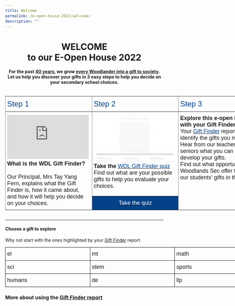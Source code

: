 ```yaml
---
title: Welcome
permalink: /e-open-house-2022/welcome/
description: ""
---
```

<center><h1>WELCOME<br>to our E-Open House 2022</h1></center>

<center><h4>For the past <a href="/about-us/our-40th-anniversary/">40 years</a>, we grow <a href="/about-us/school-identity/">every Woodlander into a gift to society</a>.<br>Let us help you discover your gifts in 3 easy steps to help you decide on your secondary school choices.</h4></center>

<br>

<style type="text/css">
.tg  {border-collapse:collapse;border-spacing:0;margin:0px auto;}
.tg td{border-color:black;border-style:solid;border-width:1px;font-family:Arial, sans-serif;font-size:14px;
  overflow:hidden;padding:10px 5px;word-break:normal;}
.tg th{border-color:black;border-style:solid;border-width:1px;font-family:Arial, sans-serif;font-size:14px;
  font-weight:normal;overflow:hidden;padding:10px 5px;word-break:normal;}
.tg .tg-5u3w{background-color:#034289;font-size:18px;text-align:center;vertical-align:middle}
.tg .tg-3y27{border-color:inherit;color:#034289;font-size:24px;text-align:left;vertical-align:top}
.tg .tg-fuxe{border-color:inherit;font-size:18px;text-align:left;vertical-align:top}
</style>
<table class="tg" style="undefined;table-layout: fixed; width: 828px">
<colgroup>
<col style="width: 276px">
<col style="width: 276px">
<col style="width: 276px">
</colgroup>
<tbody>
  <tr>
    <td class="tg-3y27">Step 1</td>
    <td class="tg-3y27"><span style="font-weight:400;font-style:normal">Step 2</span></td>
    <td class="tg-3y27"><span style="font-weight:400;font-style:normal">Step 3</span></td>
  </tr>
  <tr>
    <td class="tg-fuxe" rowspan="2"><iframe width="260" height="140" src="https://www.youtube.com/embed/8MYfD80L0bA" title="Welcome to WDL E-Open House!" frameborder="0" allow="accelerometer; autoplay; clipboard-write; encrypted-media; gyroscope; picture-in-picture" allowfullscreen></iframe><span style="font-weight:bold;font-style:normal">What is the WDL Gift Finder?</span><br><br><span style="font-weight:400;font-style:normal">Our Principal, Mrs Tay Yang Fern, explains what the Gift Finder is, how it came about, and how it will help you decide on your choices.</span></td>
    <td class="tg-fuxe"><img src="/images/gift-finder.gif" 
     style="width:100%"><span style="font-weight:bold;font-style:inherit">Take the </span><a href="https://for.edu.sg/wdlgiftfinder" target="_blank" rel="noopener noreferrer"><span style="font-weight:inherit;font-style:inherit;color:#034289">WDL Gift Finder quiz</span></a><br><span style="font-weight:400;font-style:normal">Find out what are your possible gifts to help you evaluate your choices.</span></td>
    <td class="tg-fuxe" rowspan="2"><span style="font-weight:bold;font-style:inherit">Explore this e-open house with your Gift Finder report</span><br><span style="font-weight:inherit;font-style:inherit">Your </span><a href="https://for.edu.sg/wdlgiftfinder" target="_blank" rel="noopener noreferrer"><span style="font-weight:inherit;font-style:inherit;color:#034289">Gift Finder</span></a> <span style="font-weight:inherit;font-style:inherit">report would identify the gifts you may have.</span><br><span style="font-weight:inherit;font-style:inherit">Hear from our teachers and your seniors what you can do to develop your gifts. </span><br><span style="font-weight:inherit;font-style:inherit">Find out what opportunities Woodlands Sec offer to develop our students' gifts in these areas.</span></td>
  </tr>
  <tr>
    <td class="tg-5u3w"><a href="https://wdlgiftfinder.herokuapp.com/"><span style="font-weight:400;font-style:normal;color:#FFF">Take the quiz</span></a></td>
  </tr>
</tbody>
</table>

<br>


------

#### Choose a gift to explore

Why not start with the ones highlighted by your [Gift Finder](https://for.edu.sg/wdlgiftfinder) report

<style type="text/css">
.tg  {border-collapse:collapse;border-spacing:0;margin:0px auto;}
.tg td{border-color:black;border-style:solid;border-width:1px;font-family:Arial, sans-serif;font-size:14px;
  overflow:hidden;padding:10px 5px;word-break:normal;}
.tg th{border-color:black;border-style:solid;border-width:1px;font-family:Arial, sans-serif;font-size:14px;
  font-weight:normal;overflow:hidden;padding:10px 5px;word-break:normal;}
.tg .tg-nx8p{font-size:18px;text-align:left;vertical-align:top}
</style>
<table class="tg" style="undefined;table-layout: fixed; width: 810px">
<colgroup>
<col style="width: 270px">
<col style="width: 270px">
<col style="width: 270px">
</colgroup>
<tbody>
  <tr>
    <td class="tg-nx8p">el</td>
    <td class="tg-nx8p">mt</td>
    <td class="tg-nx8p">math</td>
  </tr>
  <tr>
    <td class="tg-nx8p">sci</td>
    <td class="tg-nx8p">stem</td>
    <td class="tg-nx8p">sports</td>
  </tr>
  <tr>
    <td class="tg-nx8p">humans</td>
    <td class="tg-nx8p">de</td>
    <td class="tg-nx8p">llp</td>
  </tr>
</tbody>
</table>


### More about using the [Gift Finder report](https://for.edu.sg/wdlgiftfinder)



